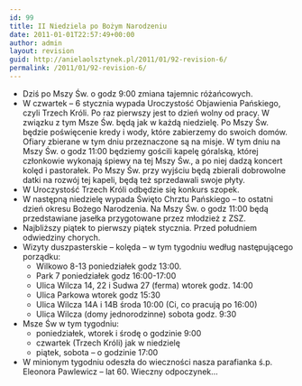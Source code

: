 ```yaml
---
id: 99
title: II Niedziela po Bożym Narodzeniu
date: 2011-01-01T22:57:49+00:00
author: admin
layout: revision
guid: http://anielaolsztynek.pl/2011/01/92-revision-6/
permalink: /2011/01/92-revision-6/
---
```

  * Dziś po Mszy Św. o godz 9:00 zmiana tajemnic różańcowych.
  * W czwartek &#8211; 6 stycznia wypada Uroczystość Objawienia Pańskiego, czyli Trzech Króli. Po raz pierwszy jest to dzień wolny od pracy. W związku z tym Msze Św. będą jak w każdą niedzielę. Po Mszy Św. będzie poświęcenie kredy i wody, które zabierzemy do swoich domów. Ofiary zbierane w tym dniu przeznaczone są na misje. W tym dniu na Mszy Św. o godz 11:00 będziemy gościli kapelę góralską, której członkowie wykonają śpiewy na tej Mszy Św., a po niej dadzą koncert kolęd i pastorałek. Po Mszy Św. przy wyjściu będą zbierali dobrowolne datki na rozwój tej kapeli, będą też sprzedawali swoje płyty.
  * W Uroczystość Trzech Króli odbędzie się konkurs szopek.
  * W następną niedzielę wypada Święto Chrztu Pańskiego &#8211; to ostatni dzień okresu Bożego Narodzenia. Na Mszy Św. o godz 11:00 będą przedstawiane jasełka przygotowane przez młodzież z ZSZ.
  * Najbliższy piątek to pierwszy piątek stycznia. Przed południem odwiedziny chorych.
  * Wizyty duszpasterskie &#8211; kolęda &#8211; w tym tygodniu według następującego porządku: 
      * Wilkowo 8-13 poniedziałek godz 13:00.
      * Park 7 poniedziałek godz 16:00-17:00
      * Ulica Wilcza 14, 22 i Sudwa 27 (ferma) wtorek godz. 14:00
      * Ulica Parkowa wtorek godz 15:30
      * Ulica Wilcza 14A i 14B środa 10:00 (Ci, co pracują po 16:00)
      * Ulica Wilcza (domy jednorodzinne) sobota godz. 9:30
  * Msze Św w tym tygodniu: 
      * poniedziałek, wtorek i środę o godzinie 9:00
      * czwartek (Trzech Króli) jak w niedzielę
      * piątek, sobota &#8211; o godzinie 17:00
  * W minionym tygodniu odeszła do wieczności nasza parafianka ś.p. Eleonora Pawlewicz &#8211; lat 60. Wieczny odpoczynek&#8230;